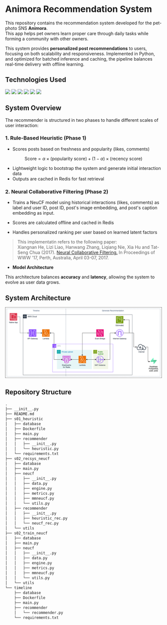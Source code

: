 # Animora Recommendation System

This repository contains the recommendation system developed for  the pet-photo SNS **Animora**. \
This app helps pet owners learn proper care through daily tasks while forming a community with other owners.

This system provides **personalized post recommendations** to users, focusing on both scalability and responsiveness.
Implemented in Python, and optimized for batched inference and caching, the pipeline balances real-time delivery with offline learning.

## Technologies Used
<p style="display: inline">
    <img src=https://img.shields.io/badge/-Python-F2C63C.svg?logo=python&style=for-the-badge>
    <img src="https://img.shields.io/badge/-PyTorch-EE4C2C.svg?logo=pytorch&logoColor=white&style=for-the-badge" />
    <img src="https://img.shields.io/badge/-FastAPI-009688.svg?logo=fastapi&logoColor=white&style=for-the-badge" />
    <img src="https://img.shields.io/badge/-AWS-FF9900.svg?logo=amazonaws&logoColor=white&style=for-the-badge" />
    <img src="https://img.shields.io/badge/-Redis-D82C20.svg?logo=redis&logoColor=white&style=for-the-badge" />
    <img src="https://img.shields.io/badge/-PostgreSQL-336791.svg?logo=postgresql&logoColor=white&style=for-the-badge" />
</p>

## System Overview
The recommender is structured in two phases to handle different scales of user interaction:

### 1. Rule-Based Heuristic (Phase 1)
- Scores posts based on freshness and popularity (likes, comments)

$$\text{Score} = \alpha \times (\text{popularity score}) + (1-\alpha) \times (\text{recency score})$$

- Lightweight logic to bootstrap the system and generate initial interaction data
- Outputs are cached in Redis for fast retrieval

### 2. Neural Collaborative Filtering (Phase 2)
- Trains a NeuCF model using historical interactions (likes, comments) as label and user ID, post ID, post's image embedding, and post's caption embedding as input.

- Scores are calculated offline and cached in Redis

- Handles personalized ranking per user based on learned latent factors

> This implementatin refers to the following paper: \
> Xiangnan He, Lizi Liao, Hanwang Zhang, Liqiang Nie, Xia Hu and Tat-Seng Chua (2017). [Neural Collaborative Filtering.](http://dl.acm.org/citation.cfm?id=3052569) In Proceedings of WWW '17, Perth, Australia, April 03-07, 2017.

- **Model Architecture**


This architecture balances **accuracy** and **latency**, allowing the system to evolve as user data grows.

## System Architecture
<p align="center">
  <img src="images/system_architecture.png" alt="System Architecture" />
</p>


## Repository Structure
```
.
├── __init__.py
├── README.md
├── s01_heuristic
│   ├── database
│   ├── Dockerfile
│   ├── main.py
│   ├── recommender
│   │   ├── __init__.py
│   │   └── heuristic.py
│   └── requirements.txt
├── s02_recsys_neucf
│   ├── database
│   ├── main.py
│   ├── neucf
│   │   ├── __init__.py
│   │   ├── data.py
│   │   ├── engine.py
│   │   ├── metrics.py
│   │   ├── mmneucf.py
│   │   └── utils.py
│   ├── recommender
│   │   ├── __init__.py
│   │   ├── heuristic_rec.py
│   │   └── neucf_rec.py
│   └── utils
├── s02_train_neucf
│   ├── database
│   ├── main.py
│   ├── neucf
│   │   ├── __init__.py
│   │   ├── data.py
│   │   ├── engine.py
│   │   ├── metrics.py
│   │   ├── mmneucf.py
│   │   └── utils.py
│   └── utils
└── timeline
    ├── database
    ├── Dockerfile
    ├── main.py
    ├── recommender
    │   └── recommender.py
    └── requirements.txt
```